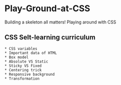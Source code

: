 # Play-Ground-at-CSS
Building a skeleton all matters! Playing around with CSS 

## CSS Selt-learning curriculum
```
* CSS variables
* Important data of HTML
* Box model
* Absolute VS Static
* Sticky VS Fixed
* Centering trick
* Responsive background
* Transformation
```
